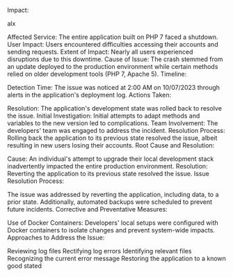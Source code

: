 
Impact:



alx 

Affected Service: The entire application built on PHP 7 faced a shutdown.
User Impact: Users encountered difficulties accessing their accounts and sending requests.
Extent of Impact: Nearly all users experienced disruptions due to this downtime.
Cause of Issue: The crash stemmed from an update deployed to the production environment while certain methods relied on older development tools (PHP 7, Apache 5).
Timeline:


Detection Time: The issue was noticed at 2:00 AM on 10/07/2023 through alerts in the application's deployment log.
Actions Taken:



Resolution: The application's development state was rolled back to resolve the issue.
Initial Investigation: Initial attempts to adapt methods and variables to the new version led to complications.
Team Involvement: The developers' team was engaged to address the incident.
Resolution Process: Rolling back the application to its previous state resolved the issue, albeit resulting in new users losing their accounts.
Root Cause and Resolution:


Cause: An individual's attempt to upgrade their local development stack inadvertently impacted the entire production environment.
Resolution: Reverting the application to its previous state resolved the issue.
Issue Resolution Process:


The issue was addressed by reverting the application, including data, to a prior state.
Additionally, automated backups were scheduled to prevent future incidents.
Corrective and Preventative Measures:



Use of Docker Containers: Developers' local setups were configured with Docker containers to isolate changes and prevent system-wide impacts.
Approaches to Address the Issue:




Reviewing log files
Rectifying log errors
Identifying relevant files
Recognizing the current error message
Restoring the application to a known good stated
